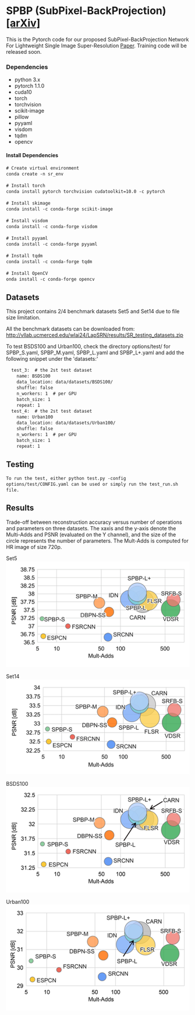 ﻿# SPBP (SubPixel-BackProjection) [[arXiv]](https://arxiv.org/abs/2008.01116)

This is the Pytorch code for our proposed SubPixel-BackProjection Network For Lightweight Single Image
Super-Resolution [Paper](https://www.researchgate.net/publication/342716640_Sub-Pixel_Back-Projection_Network_For_Lightweight_Single_Image_Super-Resolution).
Training code will be released soon.

### Dependencies
  * python 3.x
  * pytorch 1.1.0
  * cuda10
  * torch
  * torchvision
  * scikit-image
  * pillow
  * pyyaml
  * visdom
  * tqdm
  * opencv
  
#### Install Dependencies
```
# Create virtual environment
conda create -n sr_env

# Install torch
conda install pytorch torchvision cudatoolkit=10.0 -c pytorch

# Install skimage
conda install -c conda-forge scikit-image

# Install visdom
conda install -c conda-forge visdom

# Install pyyaml
conda install -c conda-forge pyyaml

# Install tqdm
conda install -c conda-forge tqdm

# Install OpenCV
onda install -c conda-forge opencv
```

## Datasets

This project contains 2/4 benchmark datasets Set5 and Set14 due to file size limitation.

All the benchmark datasets can be downloaded from: http://vllab.ucmerced.edu/wlai24/LapSRN/results/SR_testing_datasets.zip

To test BSDS100 and Urban100, check the directory options/test/ for SPBP_S.yaml, SPBP_M.yaml, SPBP_L.yaml and SPBP_L+.yaml 
and add the following snippet under the 'datasets:'
```
  test_3:  # the 2st test dataset
    name: BSDS100
    data_location: data/datasets/BSDS100/
    shuffle: false
    n_workers: 1  # per GPU
    batch_size: 1
    repeat: 1
  test_4:  # the 2st test dataset
    name: Urban100
    data_location: data/datasets/Urban100/
    shuffle: false
    n_workers: 1  # per GPU
    batch_size: 1
    repeat: 1
```

## Testing
```
To run the test, either python test.py -config options/test/CONFIG.yaml can be used or simply run the test_run.sh file.
```

## Results
Trade-off between reconstruction accuracy versus number of operations and parameters on three datasets. The xaxis and the y-axis denote the Multi-Adds and PSNR (evaluated on the Y channel), and the size of the circle represents the number of parameters. The Mult-Adds is computed for HR image of size 720p.

<p align="center">
 <figcaption>Set5</figcaption>
  <img src="results/set5-1.png">
 
</p>
<p align="center">
 <figcaption>Set14</figcaption>
  <img src="results/set14-1.png">
</p>
<p align="center">
 <figcaption>BSDS100</figcaption>
  <img src="results/BSDS100.png">
</p>
<p align="center">
 <figcaption>Urban100</figcaption>
  <img src="results/Urban100.png">
</p>

